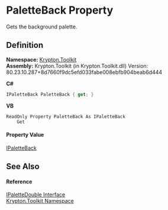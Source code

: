 # PaletteBack Property


Gets the background palette.



## Definition
**Namespace:** <a href="79d2eac2-21f4-54ff-7552-b20c33c30600.md">Krypton.Toolkit</a>  
**Assembly:** Krypton.Toolkit (in Krypton.Toolkit.dll) Version: 80.23.10.287+8d7660f9dc5efd033fabe008ebfb904beab6d444

**C#**
``` C#
IPaletteBack PaletteBack { get; }
```
**VB**
``` VB
ReadOnly Property PaletteBack As IPaletteBack
	Get
```



#### Property Value
<a href="36bc0bae-d9ca-1219-47ea-a9f0b3123d00.md">IPaletteBack</a>

## See Also


#### Reference
<a href="d288ff26-4143-0c46-fdd2-73996cbd7fcd.md">IPaletteDouble Interface</a>  
<a href="79d2eac2-21f4-54ff-7552-b20c33c30600.md">Krypton.Toolkit Namespace</a>  
